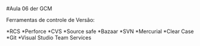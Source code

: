 #Aula 06 der GCM

Ferramentas de controle de Versão:

*RCS
*Perforce
*CVS
*Source safe
*Bazaar
*SVN
*Mercurial
*Clear Case
*Git
*Visual Studio Team Services
